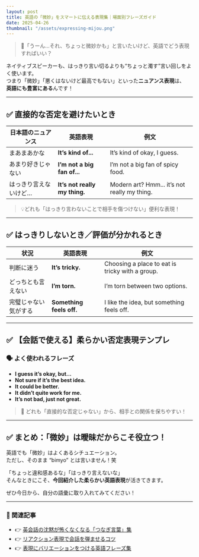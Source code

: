 ```yaml
---
layout: post
title: 英語の「微妙」をスマートに伝える表現集｜場面別フレーズガイド
date: 2025-04-26
thumbnail: "/assets/expressing-mijou.png"
---
```


> 🤔「うーん…それ、ちょっと微妙かも」と言いたいけど、英語でどう表現すればいい？

ネイティブスピーカーも、はっきり言い切るよりも“ちょっと濁す”言い回しをよく使います。  
つまり「微妙」「悪くはないけど最高でもない」といった**ニュアンス表現**は、  
**英語にも豊富にある**んです！

---

## ✅ 直接的な否定を避けたいとき

| 日本語のニュアンス | 英語表現 | 例文 |
|---|---|---|
| まあまあかな | **It’s kind of...** | It’s kind of okay, I guess. |
| あまり好きじゃない | **I’m not a big fan of...** | I’m not a big fan of spicy food. |
| はっきり言えないけど… | **It’s not really my thing.** | Modern art? Hmm... it’s not really my thing. |

> 💡どれも「はっきり言わないことで相手を傷つけない」便利な表現！

---

## ✅ はっきりしないとき／評価が分かれるとき

| 状況 | 英語表現 | 例文 |
|---|---|---|
| 判断に迷う | **It’s tricky.** | Choosing a place to eat is tricky with a group. |
| どっちとも言えない | **I’m torn.** | I’m torn between two options. |
| 完璧じゃない気がする | **Something feels off.** | I like the idea, but something feels off. |

---

## ✅ 【会話で使える】柔らかい否定表現テンプレ

### 🗣 よく使われるフレーズ
- **I guess it’s okay, but...**
- **Not sure if it’s the best idea.**
- **It could be better.**
- **It didn’t quite work for me.**
- **It’s not bad, just not great.**

> 🌟 どれも「直接的な否定じゃない」から、相手との関係を保ちやすい！

---

## ✅ まとめ：「微妙」は曖昧だからこそ役立つ！

英語でも「微妙」はよくあるシチュエーション。  
ただし、そのまま “bimyo” とは言いません！笑

「ちょっと違和感あるな」「はっきり言えないな」  
そんなときにこそ、**今回紹介した柔らかい英語表現**が活きてきます。

ぜひ今日から、自分の語彙に取り入れてみてください！

---

### 🎁 関連記事

- 👉 [英会話の沈黙が怖くなくなる「つなぎ言葉」集](#)
- 👉 [リアクション表現で会話を弾ませるコツ](#)
- 👉 [表現にバリエーションをつける英語フレーズ集](#)
